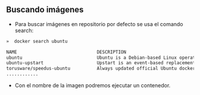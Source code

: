 ##  Buscando imágenes

- Para buscar imágenes en repositorio por defecto se usa el comando search:


```bash
»  docker search ubuntu
```
<!-- .element: class="fragment"  -->
```bash
NAME                              DESCRIPTION                                     STARS     OFFICIAL   AUTOMATED
ubuntu                            Ubuntu is a Debian-based Linux operating s...   3215      [OK]
ubuntu-upstart                    Upstart is an event-based replacement for ...   60        [OK]
torusware/speedus-ubuntu          Always updated official Ubuntu docker imag...   25                   [OK]
............
```
<!-- .element: class="fragment"  -->
- Con el nombre de la imagen podremos ejecutar un contenedor. <!-- .element: class="fragment"  -->